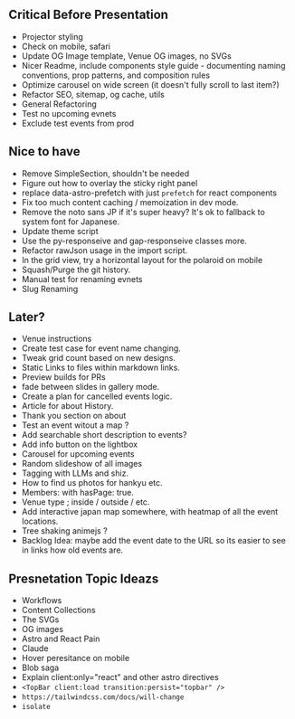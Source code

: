 ## Critical Before Presentation

- Projector styling
- Check on mobile, safari
- Update OG Image template, Venue OG images, no SVGs
- Nicer Readme, include components style guide - documenting naming conventions, prop patterns, and composition rules
- Optimize carousel on wide screen (it doesn't fully scroll to last item?)
- Refactor SEO, sitemap, og cache, utils
- General Refactoring
- Test no upcoming evnets
- Exclude test events from prod

## Nice to have

- Remove SimpleSection, shouldn't be needed
- Figure out how to overlay the sticky right panel
- replace data-astro-prefetch with just `prefetch` for react components
- Fix too much content caching / memoization in dev mode.
- Remove the noto sans JP if it's super heavy? It's ok to fallback to system font for Japanese.
- Update theme script
- Use the py-responseive and gap-responseive classes more.
- Refactor rawJson usage in the import script.
- In the grid view, try a horizontal layout for the polaroid on mobile
- Squash/Purge the git history.
- Manual test for renaming evnets
- Slug Renaming

## Later?

- Venue instructions
- Create test case for event name changing.
- Tweak grid count based on new designs.
- Static Links to files within markdown links.
- Preview builds for PRs
- fade between slides in gallery mode.
- Create a plan for cancelled events logic.
- Article for about History.
- Thank you section on about
- Test an event witout a map ?
- Add searchable short description to events?
- Add info button on the lightbox
- Carousel for upcoming events
- Random slideshow of all images
- Tagging with LLMs and shiz.
- How to find us photos for hankyu etc.
- Members: with hasPage: true.
- Venue type ; inside / outside / etc.
- Add interactive japan map somewhere, with heatmap of all the event locations.
- Tree shaking animejs ?
- Backlog Idea: maybe add the event date to the URL so its easier to see in links how old events are.

## Presnetation Topic Ideazs

- Workflows
- Content Collections
- The SVGs
- OG images
- Astro and React Pain
- Claude
- Hover peresitance on mobile
- Blob saga
- Explain client:only="react" and other astro directives
- `<TopBar client:load transition:persist="topbar" />`
- `https://tailwindcss.com/docs/will-change`
- `isolate`
